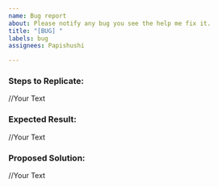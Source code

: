 ```yaml
---
name: Bug report
about: Please notify any bug you see the help me fix it.
title: "[BUG] "
labels: bug
assignees: Papishushi

---
```


### Steps to Replicate:
//Your Text

### Expected Result:
//Your Text

### Proposed Solution:
//Your Text
